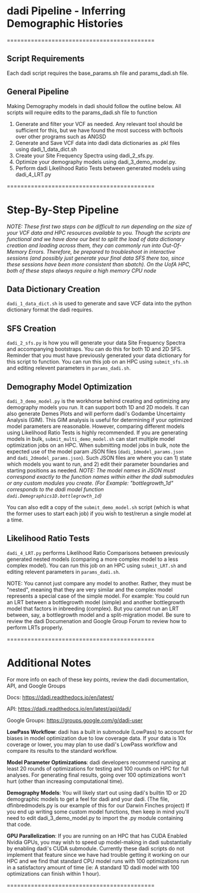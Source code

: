 # dadi Pipeline - Inferring Demographic Histories
===========================================
## Script Requirements
Each dadi script requires the base_params.sh file and params_dadi.sh file.

## General Pipeline
Making Demography models in dadi should follow the outline below. All scripts will require edits to the params_dadi.sh file to function
 1) Generate and filter your VCF as needed. Any relevant tool should be sufficient for this, but we have found the most success with bcftools over other programs such as ANGSD
 2) Generate and Save VCF data into dadi data dictionaries as .pkl files using dadi_1_data_dict.sh
 3) Create your Site Frequency Spectra using dadi_2_sfs.py.
 3) Optimize your demography models using dadi_3_demo_model.py.
 4) Perform dadi Likelihood Ratio Tests between generated models using dadi_4_LRT.py

===========================================
# Step-By-Step Pipeline

*NOTE: These first two steps can be difficult to run depending on the size of your VCF data and HPC resources available to you. Though the scripts are functional and we have done our best to split the load of data dictionary creation and loading across them, they can commonly run into Out-Of-Memory Errors. Therefore, be prepared to troubleshoot in interactive sessions (and possibly just generate your final data SFS there too, since these sessions have been more consistent than sbatch). On the UofA HPC, both of these steps always require a high memory CPU node*

## Data Dictionary Creation
`dadi_1_data_dict.sh` is used to generate and save VCF data into the python dictionary format the dadi requires. 

## SFS Creation
`dadi_2_sfs.py` is how you will generate your data Site Frequency Spectra and accompanying bootstraps. You can do this for both 1D and 2D SFS. Reminder that you must have previously generated your data dictionary for this script to function. You can run this job on an HPC using `submit_sfs.sh` and editing relevent parameters in `params_dadi.sh`.

## Demography Model Optimization
`dadi_3_demo_model.py` is the workhorse behind creating and optimizing any demography models you run. It can support both 1D and 2D models. It can also generate Demes Plots and will perform dadi's Godambe Uncertainty Analysis (GIM). This GIM analysis is useful for determining if your optimized model parameters are reasonable. However, comparing different models using Likelihood Ratio Tests is highly recommended. 
If you are generating models in bulk, `submit_multi_demo_model.sh` can start multiple model optimization jobs on an HPC. When submitting model jobs in bulk, note the expected use of the model param JSON files (`dadi_1dmodel_params.json` and `dadi_2dmodel_params.json`). Such JSON files are where you can 1) state which models you want to run, and 2) edit their parameter boundaries and starting positions as needed. *NOTE: The model names in JSON must correspond exactly to the function names within either the dadi submodules or any custom modules you create. (For Example: "bottlegrowth_1d" corresponds to the dadi model function `dadi.Demographics1D.bottlegrowth_1d`)*

You can also edit a copy of the `submit_demo_model.sh` script (which is what the former uses to start each job) if you wish to test/rerun a single model at a time.

## Likelihood Ratio Tests
`dadi_4_LRT.py` performs Likelihood Ratio Comparisons between previously generated nested models (comparing a more complex model to a less complex model). You can run this job on an HPC using `submit_LRT.sh` and editing relevent parameters in `params_dadi.sh`. 

NOTE: You cannot just compare any model to another. Rather, they must be "nested", meaning that they are very similar and the complex model represents a special case of the simple model.
For example: You could run an LRT between a bottlegrowth model (simple) and another bottlegrowth model that factors in inbreeding (complex). But you cannot run an LRT between, say, a bottlegrowth model and a split-migration model. Be sure to review the dadi Documenation and Google Group Forum to review how to perform LRTs properly.

===========================================
# Additional Notes
For more info on each of these key points, review the dadi documentation, API, and Google Groups

Docs: https://dadi.readthedocs.io/en/latest/

API: https://dadi.readthedocs.io/en/latest/api/dadi/

Google Groups: https://groups.google.com/g/dadi-user

**LowPass Workflow**:
dadi has a built in submodule (LowPass) to account for biases in model optimization due to low coverage data. If your data is 10x coverage or lower, you may plan to use dadi's LowPass workflow and compare its results to the standard workflow.

**Model Parameter Optimizations**:
dadi developers recommend running at least 20 rounds of optimizations for testing and 100 rounds on HPC for full analyses. For generating final results, going over 100 optimizations won't hurt (other than increasing computational time).

**Demography Models**:
You will likely start out using dadi's builtin 1D or 2D demographic models to get a feel for dadi and your dadi. (The file, dfinbredmodels.py is our example of this for our Darwin Finches project)
If you end up writing some custom model functions, then keep in mind you'll need to edit dadi_3_demo_model.py to import the .py module containing that code.

**GPU Parallelization**:
If you are running on an HPC that has CUDA Enabled Nvidia GPUs, you may wish to speed up model-making in dadi substantially by enabling dadi's CUDA submodule.
Currently these dadi scripts do not implement that feature since we have had trouble getting it working on our HPC and we find that standard CPU model runs with 100 optimizations run in a satisfactory amount of time (ie: A standard 1D dadi model with 100 optimizations can finish within 1 hour).

===========================================

